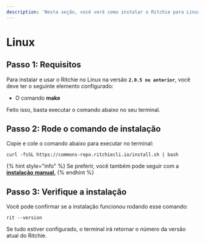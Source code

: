 ```yaml
---
description: 'Nesta seção, você verá como instalar o Ritchie para Linux.'
---
```


# Linux

## Passo 1: Requisitos

Para instalar e usar o Ritchie no Linux na versão **`2.0.5 ou anterior`**,  você deve ter o seguinte elemento configurado:

* O comando **make**

Feito isso, basta executar o comando abaixo no seu terminal.

## Passo 2: Rode o comando de instalação

Copie e cole o comando abaixo para executar no terminal: 

```text
curl -fsSL https://commons-repo.ritchiecli.io/install.sh | bash
```

{% hint style="info" %}
Se preferir, você também pode seguir com a [**instalação**](instalacao-manual.md)[ **manual**.](instalacao-manual.md)
{% endhint %}

## Passo 3: Verifique a instalação 

Você pode confirmar se a instalação funcionou rodando esse comando: 

```text
rit --version
```

Se tudo estiver configurado, o terminal irá retornar o número da versão atual do Ritchie.

